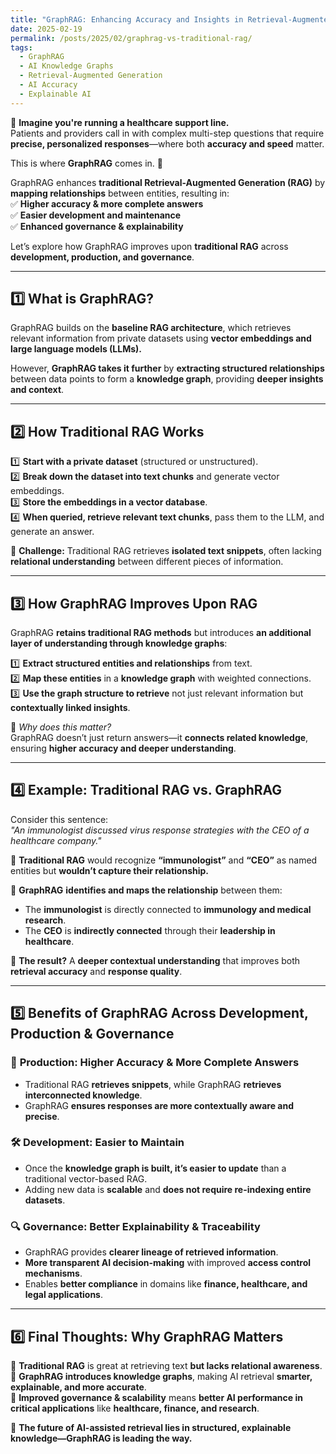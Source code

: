 ```yaml
---
title: "GraphRAG: Enhancing Accuracy and Insights in Retrieval-Augmented Generation"
date: 2025-02-19
permalink: /posts/2025/02/graphrag-vs-traditional-rag/
tags:
  - GraphRAG
  - AI Knowledge Graphs
  - Retrieval-Augmented Generation
  - AI Accuracy
  - Explainable AI
---
```


🔎 **Imagine you're running a healthcare support line.**  
Patients and providers call in with complex multi-step questions that require **precise, personalized responses**—where both **accuracy and speed** matter.

This is where **GraphRAG** comes in. 🚀

GraphRAG enhances **traditional Retrieval-Augmented Generation (RAG)** by **mapping relationships** between entities, resulting in:  
✅ **Higher accuracy & more complete answers**  
✅ **Easier development and maintenance**  
✅ **Enhanced governance & explainability**

Let’s explore how GraphRAG improves upon **traditional RAG** across **development, production, and governance**.

---

## 1️⃣ What is GraphRAG?

GraphRAG builds on the **baseline RAG architecture**, which retrieves relevant information from private datasets using **vector embeddings and large language models (LLMs).**

However, **GraphRAG takes it further** by **extracting structured relationships** between data points to form a **knowledge graph**, providing **deeper insights and context**.

---

## 2️⃣ How Traditional RAG Works

1️⃣ **Start with a private dataset** (structured or unstructured).  
2️⃣ **Break down the dataset into text chunks** and generate vector embeddings.  
3️⃣ **Store the embeddings in a vector database**.  
4️⃣ **When queried, retrieve relevant text chunks**, pass them to the LLM, and generate an answer.

🔹 **Challenge:** Traditional RAG retrieves **isolated text snippets**, often lacking **relational understanding** between different pieces of information.

---

## 3️⃣ How GraphRAG Improves Upon RAG

GraphRAG **retains traditional RAG methods** but introduces **an additional layer of understanding through knowledge graphs**:

1️⃣ **Extract structured entities and relationships** from text.  
2️⃣ **Map these entities** in a **knowledge graph** with weighted connections.  
3️⃣ **Use the graph structure to retrieve** not just relevant information but **contextually linked insights**.

📌 _Why does this matter?_  
GraphRAG doesn’t just return answers—it **connects related knowledge**, ensuring **higher accuracy and deeper understanding**.

---

## 4️⃣ Example: Traditional RAG vs. GraphRAG

Consider this sentence:  
_"An immunologist discussed virus response strategies with the CEO of a healthcare company."_

🔹 **Traditional RAG** would recognize **“immunologist”** and **“CEO”** as named entities but **wouldn’t capture their relationship.**

🔹 **GraphRAG** **identifies and maps the relationship** between them:

- The **immunologist** is directly connected to **immunology and medical research**.
- The **CEO** is **indirectly connected** through their **leadership in healthcare**.

📌 **The result?** A **deeper contextual understanding** that improves both **retrieval accuracy** and **response quality**.

---

## 5️⃣ Benefits of GraphRAG Across Development, Production & Governance

### 🚀 **Production: Higher Accuracy & More Complete Answers**

- Traditional RAG **retrieves snippets**, while GraphRAG **retrieves interconnected knowledge**.
- GraphRAG **ensures responses are more contextually aware and precise**.

### 🛠 **Development: Easier to Maintain**

- Once the **knowledge graph is built, it’s easier to update** than a traditional vector-based RAG.
- Adding new data is **scalable** and **does not require re-indexing entire datasets**.

### 🔍 **Governance: Better Explainability & Traceability**

- GraphRAG provides **clearer lineage of retrieved information**.
- **More transparent AI decision-making** with improved **access control mechanisms**.
- Enables **better compliance** in domains like **finance, healthcare, and legal applications**.

---

## 6️⃣ Final Thoughts: Why GraphRAG Matters

📌 **Traditional RAG** is great at retrieving text **but lacks relational awareness**.  
📌 **GraphRAG introduces knowledge graphs**, making AI retrieval **smarter, explainable, and more accurate**.  
📌 **Improved governance & scalability** means **better AI performance in critical applications** like **healthcare, finance, and research**.

🎯 **The future of AI-assisted retrieval lies in structured, explainable knowledge—GraphRAG is leading the way.**
